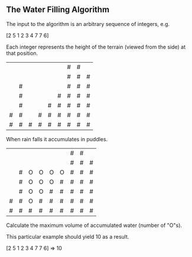 ## The Water Filling Algorithm

The input to the algorithm is an arbitrary sequence of integers, e.g.

[2 5 1 2 3 4 7 7 6]

Each integer represents the height of the terrain (viewed from the side) at that position.

| | | | | | | | | |
|-|-|-|-|-|-|-|-|-|
| | | | | | |#|#| |
| | | | | | |#|#|#|
| |#| | | | |#|#|#|
| |#| | | |#|#|#|#|
| |#| | |#|#|#|#|#|
|#|#| |#|#|#|#|#|#|
|#|#|#|#|#|#|#|#|#|

When rain falls it accumulates in puddles.

| | | | | | | | | |
|-|-|-|-|-|-|-|-|-|
| | | | | | |#|#| |
| | | | | | |#|#|#|
| |#|O|O|O|O|#|#|#|
| |#|O|O|O|#|#|#|#|
| |#|O|O|#|#|#|#|#|
|#|#|O|#|#|#|#|#|#|
|#|#|#|#|#|#|#|#|#|

Calculate the maximum volume of accumulated water (number of "O"s).

This particular example should yield 10 as a result.

[2 5 1 2 3 4 7 7 6]
=> 10

